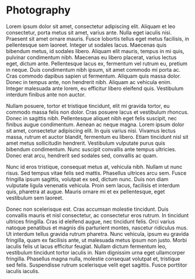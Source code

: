 # Photography

Lorem ipsum dolor sit amet, consectetur adipiscing elit. Aliquam et leo consectetur, porta metus sit amet, varius ante. Nulla eget iaculis nisi. Praesent sit amet ornare mauris. Fusce lobortis tellus eget metus facilisis, in pellentesque sem laoreet. Integer ut sodales lacus. Maecenas quis bibendum metus, id sodales libero. Aliquam elit mauris, tempus in mi quis, pulvinar condimentum nibh. Maecenas eu libero placerat, varius lectus eget, dictum ante. Pellentesque lacus ex, fermentum vel rutrum eu, pretium in neque. Duis condimentum nibh ipsum, sit amet commodo mi porta ac. Cras commodo dapibus sapien ut fermentum. Aliquam quis massa dolor. Donec in tempus ante, non hendrerit nibh. Aliquam ac vehicula enim. Integer malesuada ante lorem, eu efficitur libero eleifend quis. Vestibulum interdum finibus ante non auctor.

Nullam posuere, tortor et tristique tincidunt, elit mi gravida tortor, eu commodo massa felis non dolor. Cras posuere lacus et vestibulum rhoncus. Donec in sagittis nibh. Pellentesque aliquet nibh eget felis suscipit, nec finibus augue condimentum. Aenean ac neque magna. Lorem ipsum dolor sit amet, consectetur adipiscing elit. In quis varius nisi. Vivamus lectus massa, rutrum et auctor blandit, fermentum eu libero. Etiam tincidunt nisl sit amet metus sollicitudin hendrerit. Vestibulum vulputate purus quis bibendum condimentum. Nunc suscipit convallis ante tempus ultricies. Donec erat arcu, hendrerit sed sodales sed, convallis ac quam.

Nunc id eros tristique, consequat metus at, vehicula nibh. Nullam ut nunc risus. Sed tempus vitae felis sed mattis. Phasellus ultrices arcu sem. Fusce fringilla ipsum sagittis, volutpat ex sed, dictum nunc. Duis non diam vulputate ligula venenatis vehicula. Proin sem lacus, facilisis et interdum quis, pharetra at augue. Mauris ornare mi et ex pellentesque, eget vestibulum sem laoreet.

Donec non scelerisque est. Cras accumsan molestie tincidunt. Duis convallis mauris et nisl consectetur, ac consectetur eros rutrum. In tincidunt ultrices fringilla. Cras id eleifend augue, nec tincidunt felis. Orci varius natoque penatibus et magnis dis parturient montes, nascetur ridiculus mus. Ut interdum tellus gravida rutrum pharetra. Nunc vehicula, ipsum eu gravida fringilla, quam ex facilisis ante, ut malesuada metus ipsum non justo. Morbi iaculis felis ut lacus efficitur feugiat. Nullam dictum fermentum leo, vestibulum tincidunt tortor iaculis in. Nam dignissim urna eget ullamcorper fringilla. Phasellus magna nulla, molestie consequat volutpat et, tristique sed felis. Suspendisse rutrum scelerisque velit eget sagittis. Fusce porttitor iaculis iaculis. 